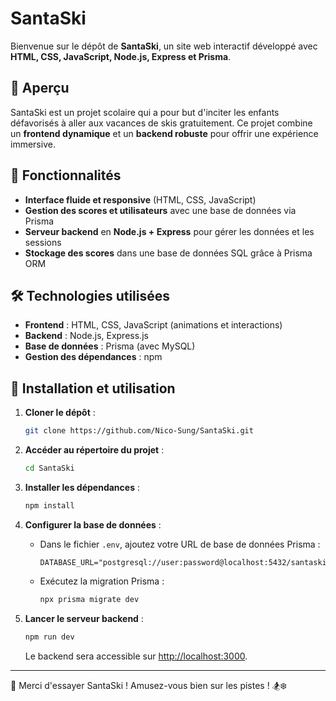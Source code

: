 # SantaSki

Bienvenue sur le dépôt de **SantaSki**, un site web interactif développé avec **HTML, CSS, JavaScript, Node.js, Express et Prisma**.

## 👀 Aperçu

SantaSki est un projet scolaire qui a pour but d'inciter les enfants défavorisés à aller aux vacances de skis gratuitement. Ce projet combine un **frontend dynamique** et un **backend robuste** pour offrir une expérience immersive.
## 🚀 Fonctionnalités

-   **Interface fluide et responsive** (HTML, CSS, JavaScript)
-   **Gestion des scores et utilisateurs** avec une base de données via Prisma
-   **Serveur backend** en **Node.js + Express** pour gérer les données et les sessions
-   **Stockage des scores** dans une base de données SQL grâce à Prisma ORM

## 🛠 Technologies utilisées

-   **Frontend** : HTML, CSS, JavaScript (animations et interactions)
-   **Backend** : Node.js, Express.js
-   **Base de données** : Prisma (avec MySQL)
-   **Gestion des dépendances** : npm

## 🔧 Installation et utilisation

1. **Cloner le dépôt** :

    ```bash
    git clone https://github.com/Nico-Sung/SantaSki.git
    ```

2. **Accéder au répertoire du projet** :

    ```bash
    cd SantaSki
    ```

3. **Installer les dépendances** :

    ```bash
    npm install
    ```

4. **Configurer la base de données** :

    - Dans le fichier `.env`, ajoutez votre URL de base de données Prisma :
        ```env
        DATABASE_URL="postgresql://user:password@localhost:5432/santaski"
        ```
    - Exécutez la migration Prisma :
        ```bash
        npx prisma migrate dev
        ```

5. **Lancer le serveur backend** :

    ```bash
    npm run dev
    ```

    Le backend sera accessible sur [http://localhost:3000](http://localhost:3000).

---

🎅 Merci d'essayer SantaSki ! Amusez-vous bien sur les pistes ! 🏂❄️
